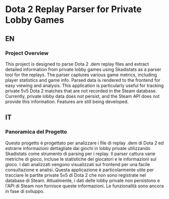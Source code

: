 # Dota 2 Replay Parser for Private Lobby Games

## EN

### Project Overview

This project is designed to parse Dota 2 .dem replay files and extract detailed information from private lobby games using Skadistats as a parser tool for the replays. The parser captures various game metrics, including player statistics and game info. Parsed data is rendered to the frontend for easy viewing and analysis. This application is particularly useful for tracking private 5v5 Dota 2 matches that are not recorded in the Steam database. Currently, private lobby data does not persist, and the Steam API does not provide this information. Features are still being developed.

## IT

### Panoramica del Progetto

Questo progetto è progettato per analizzare i file di replay .dem di Dota 2 ed estrarre informazioni dettagliate dai giochi in lobby private utilizzando Skadistats come strumento di parsing per i replay. Il parser cattura varie metriche di gioco, incluse le statistiche dei giocatori e le informazioni sul gioco. I dati analizzati vengono visualizzati sul frontend per una facile consultazione e analisi. Questa applicazione è particolarmente utile per tracciare le partite private 5v5 di Dota 2 che non sono registrate nel database di Steam. Attualmente, i dati delle lobby private non persistono e l'API di Steam non fornisce queste informazioni. Le funzionalità sono ancora in fase di sviluppo.
